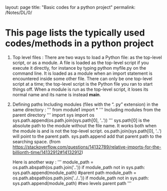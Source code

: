 layout: page
title: "Basic codes for a python project"
permalink: /Notes/DL/0/

# This page lists the typically used codes/methods in a python project

1. Top level files : 
    There are two ways to load a Python file: 
    as the top-level script, or as a module. 
    A file is loaded as the top-level script if you execute it directly, 
    for instance by typing python myfile.py on the command line. 
    It is loaded as a module when an import statement is encountered inside some other file. 
    There can only be one top-level script at a time; the top-level script is the Python file you ran to start things off.
    When a module is run as the top-level script, it loses its normal name and its name is instead __main__.
    
2. Defining paths
    Including modules (files with the “. py” extension) in the same directory : 
    '''
    from module1 import *
    '''
    Including modules from the parent directory 
    '''
    import sys
    import os
    sys.path.append(os.path.join(sys.path[0], '..'))
    '''
    sys.path[0] is the absolute path to the module without the file name. 
    It works both when the module is and is not the top-level script.
    os.path.join(sys.path[0], '..') will point to the parent path.
    sys.path.append add that parent path to the searching space.
    (from https://stackoverflow.com/questions/14132789/relative-imports-for-the-billionth-time/14132912#14132912)
    
    Here is another way : 
    '''
    module_path = os.path.abspath(os.path.join('..'))
    if module_path not in sys.path:
        sys.path.append(module_path) #parent path
    module_path = os.path.abspath(os.path.join('../..'))
    if module_path not in sys.path:
        sys.path.append(module_path) #two levels parent path
    '''
    
